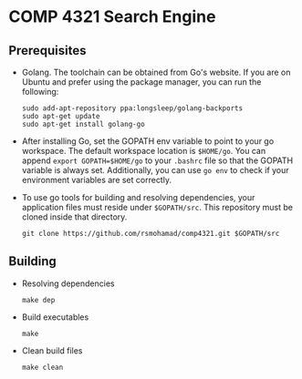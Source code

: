 # COMP 4321 Search Engine

## Prerequisites

- Golang. The toolchain can be obtained from Go's website. If you are on Ubuntu and prefer using the package manager, you can run the following:
    ```
    sudo add-apt-repository ppa:longsleep/golang-backports
    sudo apt-get update
    sudo apt-get install golang-go
    ```

- After installing Go, set the GOPATH env variable to point to your go workspace. The default workspace location is `$HOME/go`. You can append `export GOPATH=$HOME/go` to your `.bashrc` file so that the GOPATH variable is always set. Additionally, you can use `go env` to check if your environment variables are set correctly.

- To use go tools for building and resolving dependencies, your application files must reside under `$GOPATH/src`. This repository must be cloned inside that directory.
    ```
    git clone https://github.com/rsmohamad/comp4321.git $GOPATH/src
    ```


## Building

- Resolving dependencies
    ```
    make dep
    ```

- Build executables
    ```
    make
    ```

- Clean build files
    ```
    make clean
    ```

